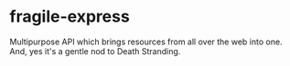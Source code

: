 # fragile-express
Multipurpose API which brings resources from all over the web into one. And, yes it's a gentle nod to Death Stranding.
